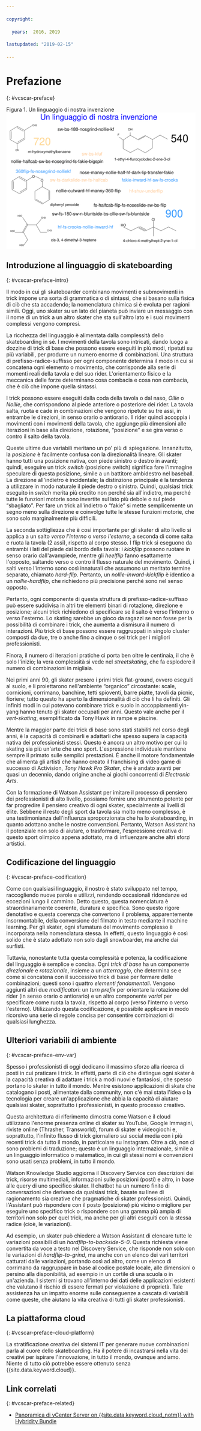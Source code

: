 ```yaml
---

copyright:

  years:  2016, 2019

lastupdated: "2019-02-15"

---
```


# Prefazione
{: #vcscar-preface}

Figura 1. Un linguaggio di nostra invenzione
![Un linguaggio di nostra invenzione](vcscar-alood.svg)

## Introduzione al linguaggio di skateboarding
{: #vcscar-preface-intro}

Il modo in cui gli skateboarder combinano movimenti e submovimenti in trick
impone una sorta di grammatica o di sintassi, che si basano sulla fisica di ciò che sta
accadendo; la nomenclatura chimica si è evoluta per ragioni simili. Oggi, uno skater su un lato del pianeta può
inviare un messaggio con il nome di un trick a un altro skater che sta sull'altro lato e i suoi
movimenti complessi vengono compresi.

La ricchezza del linguaggio è alimentata dalla complessità dello skateboarding
in sé. I movimenti della tavola sono intricati, dando luogo a dozzine di
trick di base che possono essere eseguiti in più modi, ripetuti su più
variabili, per produrre un numero enorme di combinazioni. Una
struttura di prefisso-radice-suffisso per ogni componente determina il modo
in cui si concatena ogni elemento o movimento, che corrisponde alla serie di momenti reali
della tavola e del suo rider. L'orientamento fisico e la meccanica delle
forze determinano cosa combacia e cosa non combacia, che è
ciò che impone quella sintassi.

I trick possono essere eseguiti dalla coda della tavola o dal naso, *Ollie* o
*Nollie*, che corrispondono al piede anteriore o posteriore dei rider. La tavola
salta, ruota e cade in combinazioni che vengono ripetute su tre assi, in
entrambe le direzioni, in senso orario o antiorario. Il
rider quindi accoppia i movimenti con i movimenti della tavola, che aggiunge più
dimensioni alle iterazioni in base alla direzione, rotazione,
“posizione” e se gira verso o contro il salto della
tavola.

Queste ultime due variabili meritano un po' più di spiegazione. Innanzitutto, la
*posizione* è facilmente confusa con la direzionalità lineare. Gli skater hanno tutti
una posizione nativa, con piede sinistro o destro in avanti; quindi, eseguire un trick
*switch* (posizione switch) significa fare l'immagine speculare di questa posizione, simile a un
battitore ambidestro nel baseball. La direzione all'indietro è incidentale; la
distinzione principale è la tendenza a utilizzare in modo naturale il piede destro o sinistro.  Quindi, qualsiasi
trick eseguito in *switch* merita più credito non perché sia all'indietro,
ma perché tutte le funzioni motorie sono invertite sul lato più debole o sul piede
“sbagliato”. Per fare un trick all'indietro o “fakie” si mette semplicemente un
segno meno sulla direzione e coinvolge tutte le stesse funzioni motorie,
che sono solo marginalmente più difficili.

La seconda sottigliezza che è così importante per gli skater di alto livello
si applica a un salto *verso l'interno* o *verso l'esterno*, a seconda di come
salta e ruota la tavola (2 assi), rispetto al corpo stesso. I flip trick
si eseguono da entrambi i lati del piede dal bordo della tavola:
i *kickflip* possono ruotare in senso orario dall'avampiede, mentre gli *heelflip* fanno
esattamente l'opposto, saltando verso o contro il flusso naturale del
movimento. Quindi, i salti verso l'interno sono così innaturali che assumono
un meritato termine separato, chiamato *hard-flip*. Pertanto, un
*nollie-inward-kickflip* è identico a un *nollie-hardflip*,
che richiedono più precisione perché sono nel senso opposto.

Pertanto, ogni componente di questa struttura di prefisso-radice-suffisso può essere suddivisa
in altri tre elementi binari di rotazione, direzione e
posizione; alcuni trick richiedono di specificare se il salto
è verso l'interno o verso l'esterno. Lo skating sarebbe un gioco
da ragazzi se non fosse per la possibilità di combinare i trick, che
aumenta a dismisura il numero di interazioni. Più trick di base possono essere
raggruppati in singolo cluster composti da due, tre o anche fino a
cinque o sei trick per i migliori professionisti.

Finora, il numero di iterazioni pratiche ci porta ben oltre le
centinaia, il che è solo l'inizio; la vera complessità si vede
nel *streetskating*, che fa esplodere il numero di combinazioni in
migliaia.

Nei primi anni 90, gli skater presero i primi trick flat-ground, ovvero eseguiti al
suolo, e li proiettarono nell'ambiente “organico” circostante: scale,
cornicioni, corrimano, banchine, tetti spioventi, barre piatte, tavoli da picnic, fioriere; tutto
questo ha aperto la dimensionalità di ciò che li ha definiti. Gli infiniti
modi in cui potevano combinare trick e suolo in accoppiamenti yin-yang
hanno tenuto gli skater occupati per anni. Questo vale anche per il *vert-skating*,
esemplificato da Tony Hawk in rampe e piscine.

Mentre la maggior parte dei trick di base sono stati stabiliti nel corso degli anni, è
la capacità di combinarli e adattarli che spesso supera la capacità nativa dei
professionisti stessi. Questo è ancora un altro motivo per cui lo skating sia
più un'arte che uno sport. L'espressione individuale mantiene sempre il primato
sulle semplici prestazioni. È anche il motore fondamentale che alimenta gli
artisti che hanno creato il franchising di video game di successo di Activision,
*Tony Hawk Pro Skater*, che è andato avanti per quasi un decennio, dando origine anche
ai giochi concorrenti di *Electronic Arts*.

Con la formazione di Watson Assistant per imitare il processo di pensiero dei professionisti di alto
livello, possiamo fornire uno strumento potente per far progredire il pensiero creativo
di ogni skater, specialmente ai livelli di élite. Sebbene il resto degli
sport da tavola sia molto meno complesso, è una testimonianza dell'influenza
sproporzionata che ha lo skateboarding, in quanto adottano
anche le nostre convenzioni. Pertanto, Watson Assistant ha il potenziale non
solo di aiutare, o trasformare, l'espressione creativa di questo
sport olimpico appena adottato, ma di influenzare anche altri sforzi
artistici.

## Codificazione del linguaggio
{: #vcscar-preface-codification}

Come con qualsiasi linguaggio, il nostro è stato sviluppato nel tempo, raccogliendo nuove parole
e utilizzi, rendendo occasionali ridondanze ed eccezioni lungo
il cammino. Detto questo, questa nomenclatura è straordinariamente coerente, duratura e
specifica. Sono questo rigore denotativo e questa coerenza che convertono
il problema, apparentemente insormontabile, della conversione del filmato in testo mediante il
machine learning. Per gli skater, ogni sfumatura del movimento complesso è
incorporata nella nomenclatura stessa. In effetti, questo linguaggio è così solido
che è stato adottato non solo dagli snowboarder, ma anche dai surfisti.

Tuttavia, nonostante tutta questa complessità e potenza, la codificazione del linguaggio
è semplice e concisa. Ogni *trick di base* ha un componente *direzionale* e
*rotazionale*, insieme a un *atterraggio*, che determina se
e come si concatena con il successivo trick di base per formare delle combinazioni;
questi sono i quattro *elementi fondamentali*. Vengono aggiunti altri due *modificatori*:
un *turn prefix* per orientare la rotazione del rider (in senso orario o
antiorario) e un altro componente *varial* per specificare come
ruota la tavola, rispetto al corpo (verso l'interno o verso l'esterno). Utilizzando questa
codificazione, è possibile applicare in modo ricorsivo una serie di regole concisa per consentire
combinazioni di qualsiasi lunghezza.

## Ulteriori variabili di ambiente
{: #vcscar-preface-env-var}

Spesso i professionisti di oggi dedicano il massimo sforzo alla ricerca di posti
in cui praticare i trick. In effetti, parte di ciò che distingue ogni skater è la capacità creativa di adattare i trick a modi nuovi e fantasiosi, che spesso portano lo skater in tutto il mondo. Mentre esistono applicazioni di skate
che catalogano i posti, alimentate dalla community, non c'è mai
stata l'idea o la tecnologia per creare un'applicazione che abbia la capacità
di aiutare qualsiasi skater, soprattutto i professionisti, in questo processo creativo.

Questa architettura di riferimento dimostra come Watson e il cloud
utilizzano l'enorme presenza online di skater su YouTube, Google
Immagini, riviste online (Thrasher, Transworld), forum di skater e videogiochi
e, soprattutto, l'infinito flusso di trick giornaliero
sui social media con i più recenti trick da tutto il mondo, in particolare su
Instagram. Oltre a ciò, non ci sono problemi di traduzione; questo è un
linguaggio internazionale, simile a un linguaggio informatico o matematico,
in cui gli stessi nomi e convenzioni sono usati senza problemi, in tutto il
mondo.

Watson Knowledge Studio aggiorna il Discovery Service con descrizioni dei trick,
risorse multimediali, informazioni sulle posizioni (posti) e altro,
in base alle query di uno specifico skater. Il chatbot ha un numero finito di
conversazioni che derivano da qualsiasi trick, basate su linee di ragionamento
sia creative che pragmatiche di skater professionisti. Quindi,
l'Assistant può rispondere con il posto (posizione) più vicino o migliore per eseguire uno
specifico trick o rispondere con una gamma più ampia di territori non solo per quel
trick, ma anche per gli altri eseguiti con la stessa radice (cioè, le variazioni).

Ad esempio, un skater può chiedere a Watson Assistant di elencare tutte le variazioni
possibili di un *hardflip-to-backside-5-0*. Questa richiesta viene convertita
da voce a testo nel Discovery Service, che risponde non solo con le variazioni di
*hardflip-to-grind*, ma anche con un elenco dei vari territori catturati
dalle variazioni, portando così ad altro, come un elenco di
corrimano da raggruppare in base al codice postale locale, alle dimensioni o persino
alla disponibilità, ad esempio in un cortile di una scuola o in un'azienda. I sistemi si trovano all'interno dei dati delle applicazioni esistenti che valutano il rischio di essere fermati
per violazione di proprietà. Tale assistenza ha un impatto enorme sulle
conseguenze a cascata di variabili come queste, che aiutano la
vita creativa di tutti gli skater professionisti.

## La piattaforma cloud
{: #vcscar-preface-cloud-platform}

La stratificazione creativa dei sistemi IT per generare nuove combinazioni parla
al cuore dello skateboarding. Ha il potere di incastrarsi nella vita
dei creativi per ispirare l'innovazione, in tutto il mondo, ovunque andiamo.
Niente di tutto ciò potrebbe essere ottenuto senza {{site.data.keyword.cloud}}.

## Link correlati
{: #vcscar-preface-related}

* [Panoramica di vCenter Server on {{site.data.keyword.cloud_notm}} with Hybridity Bundle
](/docs/services/vmwaresolutions/archiref/vcs?topic=vmware-solutions-vcs-hybridity-intro)
